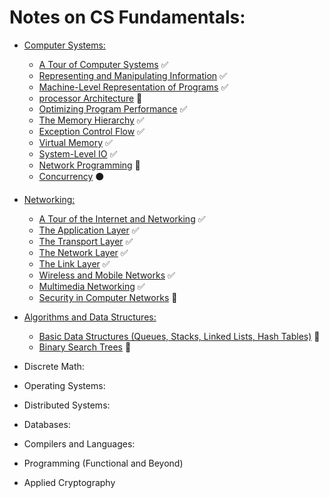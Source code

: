 # Notes on CS Fundamentals:
- [Computer Systems:](systems/)
	+ [A Tour of Computer Systems](systems/computerSystems.md) :white_check_mark:
	+ [Representing and Manipulating Information](systems/repManInfo.md) :white_check_mark:
	+ [Machine-Level Representation of Programs](systems/machineLevelRep.md) :white_check_mark:
	+ [processor Architecture](systems/processorArchitecture.md) :arrows_counterclockwise: 
	+ [Optimizing Program Performance](systems/optimizingPerformance.md) :white_check_mark:
	+ [The Memory Hierarchy](systems/memoryHierarchy.md) :white_check_mark:
	+ [Exception Control Flow](systems/exceptionalControlFlow.md) :white_check_mark: 
	+ [Virtual Memory](systems/virtualMemory.md) :white_check_mark: 
	+ [System-Level IO](systems/systemLevelIO.md) :white_check_mark: 
	+ [Network Programming](systems/network.md) :arrows_counterclockwise:   
	+ [Concurrency](systems/concurrent.md) :black_circle:  
	
- [Networking:](networking/)
	+ [A Tour of the Internet and Networking](networking/networking-and-internet.md) :white_check_mark:
	+ [The Application Layer](networking/application.md) :white_check_mark:
	+ [The Transport Layer](networking/transport.md) :white_check_mark:
	+ [The Network Layer](networking/network.md) :white_check_mark:
	+ [The Link Layer](networking/link.md) :white_check_mark:
	+ [Wireless and Mobile Networks](networking/wireless.md) :white_check_mark:
	+ [Multimedia Networking](networking/multimedia.md) :white_check_mark:
    + [Security in Computer Networks](networking/security.md) :arrows_counterclockwise:

- [Algorithms and Data Structures:](algorithms/)
	+ [Basic Data Structures (Queues, Stacks, Linked Lists, Hash Tables)](algorithms/basicDS.md) :arrows_counterclockwise:
	+ [Binary Search Trees](algorithms/bst.md) :arrows_counterclockwise:

- Discrete Math:
- Operating Systems:
- Distributed Systems:
- Databases:
- Compilers and Languages:
- Programming (Functional and Beyond)
- Applied Cryptography
